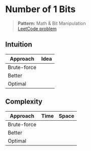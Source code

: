# Number of 1 Bits

> **Pattern:** Math & Bit Manipulation  
> [LeetCode problem](https://leetcode.com/problems/number-of-1-bits/)

## Intuition

| Approach | Idea |
|----------|------|
| Brute-force | |
| Better | |
| Optimal | |

## Complexity

| Approach  | Time | Space |
|-----------|------|-------|
| Brute-force |  |  |
| Better |  |  |
| Optimal |  |  |


